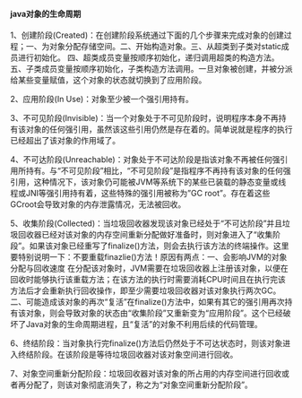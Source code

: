 #### java对象的生命周期

1、创建阶段(Created)：在创建阶段系统通过下面的几个步骤来完成对象的创建过程；一、为对象分配存储空间。二、开始构造对象。三、从超类到子类对static成员进行初始化。 四、超类成员变量按顺序初始化，递归调用超类的构造方法。五、子类成员变量按顺序初始化，子类构造方法调用。一旦对象被创建，并被分派给某些变量赋值，这个对象的状态就切换到了应用阶段。

2、应用阶段(In Use)：对象至少被一个强引用持有。

3、不可见阶段(Invisible)：当一个对象处于不可见阶段时，说明程序本身不再持有该对象的任何强引用，虽然该这些引用仍然是存在着的。简单说就是程序的执行已经超出了该对象的作用域了。

4、不可达阶段(Unreachable)：对象处于不可达阶段是指该对象不再被任何强引用所持有。与“不可见阶段”相比，“不可见阶段”是指程序不再持有该对象的任何强引用，这种情况下，该对象仍可能被JVM等系统下的某些已装载的静态变量或线程或JNI等强引用持有着，这些特殊的强引用被称为”GC root”。存在着这些GCroot会导致对象的内存泄露情况，无法被回收。

5、收集阶段(Collected)：当垃圾回收器发现该对象已经处于“不可达阶段”并且垃圾回收器已经对该对象的内存空间重新分配做好准备时，则对象进入了“收集阶段”。如果该对象已经重写了finalize()方法，则会去执行该方法的终端操作。这里要特别说明一下：不要重载finazlie()方法！原因有两点：一、会影响JVM的对象分配与回收速度 在分配该对象时，JVM需要在垃圾回收器上注册该对象，以便在回收时能够执行该重载方法；在该方法的执行时需要消耗CPU时间且在执行完该方法后才会重新执行回收操作，即至少需要垃圾回收器对该对象执行两次GC。二、可能造成该对象的再次“复活”在finalize()方法中，如果有其它的强引用再次持有该对象，则会导致对象的状态由“收集阶段”又重新变为“应用阶段”。这个已经破坏了Java对象的生命周期进程，且“复活”的对象不利用后续的代码管理。

6、终结阶段：当对象执行完finalize()方法后仍然处于不可达状态时，则该对象进入终结阶段。在该阶段是等待垃圾回收器对该对象空间进行回收。

7、对象空间重新分配阶段：垃圾回收器对该对象的所占用的内存空间进行回收或者再分配了，则该对象彻底消失了，称之为“对象空间重新分配阶段”。